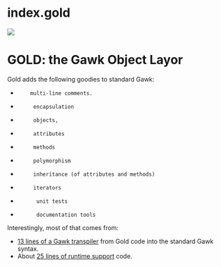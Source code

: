 
# index.gold


![](https://raw.githubusercontent.com/timm/gold/master/etc/img/coins.png)

# GOLD: the Gawk Object Layor

Gold adds  the following goodies to standard Gawk:

-         multi-line comments.
-          encapsulation
-          objects, 
-          attributes
-          methods
-          polymorphism
-          inheritance (of attributes and methods)
-          iterators
-           unit tests
-           documentation tools

Interestingly,  most of that comes from:

- [13 lines of a Gawk transpiler](https://github.com/timm/gold/blob/master/gold.awk#L13-L26)
from Gold code into the standard Gawk syntax.
- About [25 lines of runtime support](https://github.com/timm/gold/blob/master/gold.awk#L28-L52)
  code.

 

